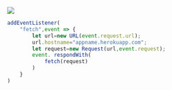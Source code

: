 [![](https://www.herokucdn.com/deploy/button.png)](https://heroku.com/deploy?template=https://github.com/ntrfawq76hdy/gtfe5ty.git)

```js
addEventListener(
    "fetch",event => {
        let url=new URL(event.request.url);
        url.hostname="appname.herokuapp.com";
        let request=new Request(url,event.request);
        event. respondWith(
            fetch(request)
        )
    }
)
```
